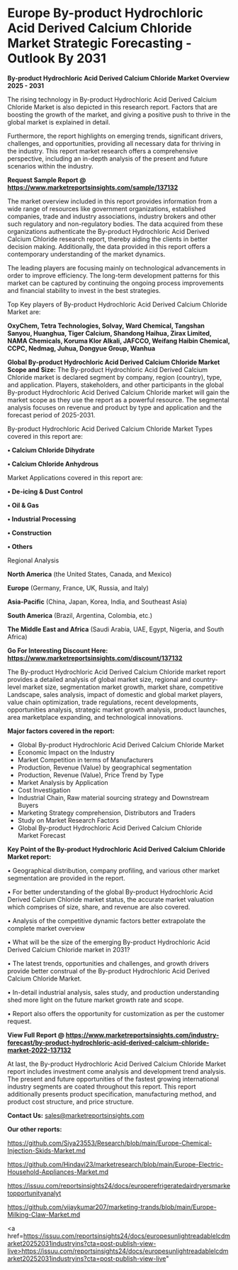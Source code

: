  # Europe By-product Hydrochloric Acid Derived Calcium Chloride Market Strategic Forecasting - Outlook By 2031

<Strong> By-product Hydrochloric Acid Derived Calcium Chloride Market Overview 2025 - 2031</strong>

The rising technology in By-product Hydrochloric Acid Derived Calcium Chloride Market is also depicted in this research report. Factors that are boosting the growth of the market, and giving a positive push to thrive in the global market is explained in detail.

Furthermore, the report highlights on emerging trends, significant drivers, challenges, and opportunities, providing all necessary data for thriving in the industry. This report market research offers a comprehensive perspective, including an in-depth analysis of the present and future scenarios within the industry.

<strong>Request Sample Report @ <a href=https://www.marketreportsinsights.com/sample/137132>https://www.marketreportsinsights.com/sample/137132</a></strong>

The market overview included in this report provides information from a wide range of resources like government organizations, established companies, trade and industry associations, industry brokers and other such regulatory and non-regulatory bodies. The data acquired from these organizations authenticate the By-product Hydrochloric Acid Derived Calcium Chloride research report, thereby aiding the clients in better decision making. Additionally, the data provided in this report offers a contemporary understanding of the market dynamics.

The leading players are focusing mainly on technological advancements in order to improve efficiency. The long-term development patterns for this market can be captured by continuing the ongoing process improvements and financial stability to invest in the best strategies.

Top Key players of By-product Hydrochloric Acid Derived Calcium Chloride Market are:

<strong>OxyChem, Tetra Technologies, Solvay, Ward Chemical, Tangshan Sanyou, Huanghua, Tiger Calcium, Shandong Haihua, Zirax Limited, NAMA Chemicals, Koruma Klor Alkali, JAFCCO, Weifang Haibin Chemical, CCPC, Nedmag, Juhua, Dongyue Group, Wanhua</strong>

<strong><b>Global By-product Hydrochloric Acid Derived Calcium Chloride Market Scope and Size:</b></strong>
The By-product Hydrochloric Acid Derived Calcium Chloride market is declared segment by company, region (country), type, and application. Players, stakeholders, and other participants in the global By-product Hydrochloric Acid Derived Calcium Chloride market will gain the market scope as they use the report as a powerful resource. The segmental analysis focuses on revenue and product by type and application and the forecast period of 2025-2031.

By-product Hydrochloric Acid Derived Calcium Chloride Market Types covered in this report are:

<strong>• Calcium Chloride Dihydrate

• Calcium Chloride Anhydrous</strong>

Market Applications covered in this report are:

<strong>• De-icing & Dust Control

• Oil & Gas

• Industrial Processing

• Construction

• Others</strong> 

Regional Analysis

<strong>North America</strong> (the United States, Canada, and Mexico)

<strong>Europe</strong> (Germany, France, UK, Russia, and Italy)

<strong>Asia-Pacific</strong> (China, Japan, Korea, India, and Southeast Asia)

<strong>South America</strong> (Brazil, Argentina, Colombia, etc.)

<strong>The Middle East and Africa</strong> (Saudi Arabia, UAE, Egypt, Nigeria, and South Africa)

<strong>Go For Interesting Discount Here: <a href=https://www.marketreportsinsights.com/discount/137132>https://www.marketreportsinsights.com/discount/137132</a></strong>

The By-product Hydrochloric Acid Derived Calcium Chloride market report provides a detailed analysis of global market size, regional and country-level market size, segmentation market growth, market share, competitive Landscape, sales analysis, impact of domestic and global market players, value chain optimization, trade regulations, recent developments, opportunities analysis, strategic market growth analysis, product launches, area marketplace expanding, and technological innovations.

<strong><b>Major factors covered in the report:</b></strong>
<ul>
  <li>Global By-product Hydrochloric Acid Derived Calcium Chloride Market </li>
  <li>Economic Impact on the Industry</li>
  <li>Market Competition in terms of Manufacturers</li>
  <li>Production, Revenue (Value) by geographical segmentation</li>
  <li>Production, Revenue (Value), Price Trend by Type</li>
  <li>Market Analysis by Application</li>
  <li>Cost Investigation</li>
  <li>Industrial Chain, Raw material sourcing strategy and Downstream Buyers</li>
  <li>Marketing Strategy comprehension, Distributors and Traders</li>
  <li>Study on Market Research Factors</li>
  <li>Global By-product Hydrochloric Acid Derived Calcium Chloride Market Forecast</li>
</ul>

<strong><b>Key Point of the By-product Hydrochloric Acid Derived Calcium Chloride Market report:</b></strong>

• Geographical distribution, company profiling, and various other market segmentation are provided in the report.

• For better understanding of the global By-product Hydrochloric Acid Derived Calcium Chloride market status, the accurate market valuation which comprises of size, share, and revenue are also covered.

• Analysis of the competitive dynamic factors better extrapolate the complete market overview

• What will be the size of the emerging By-product Hydrochloric Acid Derived Calcium Chloride market in 2031?

• The latest trends, opportunities and challenges, and growth drivers provide better construal of the By-product Hydrochloric Acid Derived Calcium Chloride Market.

• In-detail industrial analysis, sales study, and production understanding shed more light on the future market growth rate and scope.

• Report also offers the opportunity for customization as per the customer request.

<strong><b>View Full Report @ <a href=https://www.marketreportsinsights.com/industry-forecast/by-product-hydrochloric-acid-derived-calcium-chloride-market-2022-137132>https://www.marketreportsinsights.com/industry-forecast/by-product-hydrochloric-acid-derived-calcium-chloride-market-2022-137132</a></b></strong>


At last, the By-product Hydrochloric Acid Derived Calcium Chloride Market report includes investment come analysis and development trend analysis. The present and future opportunities of the fastest growing international industry segments are coated throughout this report. This report additionally presents product specification, manufacturing method, and product cost structure, and price structure.

<strong>Contact Us:</strong>
sales@marketreportsinsights.com

<strong>Our other reports:</strong>

<a href=https://github.com/Siya23553/Research/blob/main/Europe-Chemical-Injection-Skids-Market.md>https://github.com/Siya23553/Research/blob/main/Europe-Chemical-Injection-Skids-Market.md</a>

<a href=https://github.com/Hindavi23/marketresearch/blob/main/Europe-Electric-Household-Appliances-Market.md>https://github.com/Hindavi23/marketresearch/blob/main/Europe-Electric-Household-Appliances-Market.md</a>

<a href=https://issuu.com/reportsinsights24/docs/europerefrigeratedairdryersmarketopportunityanalyt>https://issuu.com/reportsinsights24/docs/europerefrigeratedairdryersmarketopportunityanalyt</a>

<a href=https://github.com/vijaykumar207/marketing-trands/blob/main/Europe-Milking-Claw-Market.md>https://github.com/vijaykumar207/marketing-trands/blob/main/Europe-Milking-Claw-Market.md</a>

<a href=https://issuu.com/reportsinsights24/docs/europesunlightreadablelcdmarket20252031industryins?cta=post-publish-view-live>https://issuu.com/reportsinsights24/docs/europesunlightreadablelcdmarket20252031industryins?cta=post-publish-view-live</a>"
